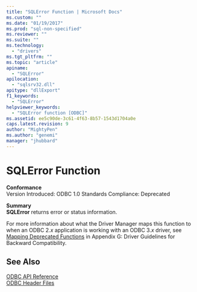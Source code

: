 ```yaml
---
title: "SQLError Function | Microsoft Docs"
ms.custom: ""
ms.date: "01/19/2017"
ms.prod: "sql-non-specified"
ms.reviewer: ""
ms.suite: ""
ms.technology: 
  - "drivers"
ms.tgt_pltfrm: ""
ms.topic: "article"
apiname: 
  - "SQLError"
apilocation: 
  - "sqlsrv32.dll"
apitype: "dllExport"
f1_keywords: 
  - "SQLError"
helpviewer_keywords: 
  - "SQLError function [ODBC]"
ms.assetid: ee5c90de-3c61-4f63-8b57-1543d1704a0e
caps.latest.revision: 9
author: "MightyPen"
ms.author: "genemi"
manager: "jhubbard"
---
```

# SQLError Function
**Conformance**  
 Version Introduced: ODBC 1.0 Standards Compliance: Deprecated  
  
 **Summary**  
 **SQLError** returns error or status information.  
  
 For more information about what the Driver Manager maps this function to when an ODBC 2.*x* application is working with an ODBC 3.*x* driver, see [Mapping Deprecated Functions](../../../odbc/reference/appendixes/mapping-deprecated-functions.md) in Appendix G: Driver Guidelines for Backward Compatibility.  
  
## See Also  
 [ODBC API Reference](../../../odbc/reference/syntax/odbc-api-reference.md)   
 [ODBC Header Files](../../../odbc/reference/install/odbc-header-files.md)